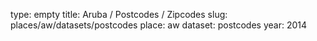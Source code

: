 type: empty
title: Aruba / Postcodes / Zipcodes
slug: places/aw/datasets/postcodes
place: aw
dataset: postcodes
year: 2014

